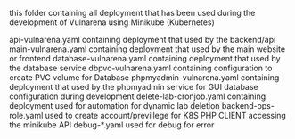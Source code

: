 this folder containing all deployment that has been used during the development of Vulnarena
using Minikube (Kubernetes)

api-vulnarena.yaml containing deployment that used by the backend/api
main-vulnarena.yaml containing deployment that used by the main website or frontend
database-vulnarena.yaml containing deployment that used by the database service
dbpvc-vulnarena.yaml containing configuration to create PVC volume for Database
phpmyadmin-vulnarena.yaml containing deployment that used by the phpmyadmin service for GUI database configuration during development
delete-lab-cronjob.yaml containing deployment used for automation for dynamic lab deletion
backend-ops-role.yaml used to create account/previllege for K8S PHP CLIENT accessing the minikube API
debug-*.yaml used for debug for error
